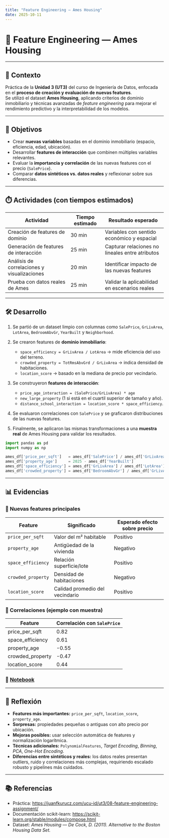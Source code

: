```yaml
---
title: "Feature Engineering — Ames Housing"
date: 2025-10-11
---
```


# 🧩 Feature Engineering — Ames Housing

---

## 📘 Contexto  

Práctica de la **Unidad 3 (UT3)** del curso de Ingeniería de Datos, enfocada en el **proceso de creación y evaluación de nuevas features**.  
Se utilizó el dataset **Ames Housing**, aplicando criterios de dominio inmobiliario y técnicas avanzadas de *feature engineering* para mejorar el rendimiento predictivo y la interpretabilidad de los modelos.

---

## 🎯 Objetivos  

- Crear **nuevas variables** basadas en el dominio inmobiliario (espacio, eficiencia, edad, ubicación).  
- Desarrollar **features de interacción** que combinen múltiples variables relevantes.  
- Evaluar la **importancia y correlación** de las nuevas features con el precio (`SalePrice`).  
- Comparar **datos sintéticos vs. datos reales** y reflexionar sobre sus diferencias.  

---

## ⏱️ Actividades (con tiempos estimados)  

| Actividad | Tiempo estimado | Resultado esperado |
|------------|----------------|--------------------|
| Creación de features de dominio | 30 min | Variables con sentido económico y espacial |
| Generación de features de interacción | 25 min | Capturar relaciones no lineales entre atributos |
| Análisis de correlaciones y visualizaciones | 20 min | Identificar impacto de las nuevas features |
| Prueba con datos reales de Ames | 25 min | Validar la aplicabilidad en escenarios reales |

---

## 🛠️ Desarrollo  

1. Se partió de un dataset limpio con columnas como `SalePrice`, `GrLivArea`, `LotArea`, `BedroomAbvGr`, `YearBuilt` y `Neighborhood`.  

2. Se crearon features de **dominio inmobiliario**:
   - `space_efficiency = GrLivArea / LotArea` → mide eficiencia del uso del terreno.  
   - `crowded_property = TotRmsAbvGrd / GrLivArea` → indica densidad de habitaciones.  
   - `location_score` → basado en la mediana de precio por vecindario.  

3. Se construyeron **features de interacción**:
   - `price_age_interaction = (SalePrice/GrLivArea) * age`  
   - `new_large_property` (1 si está en el cuartil superior de tamaño y año).  
   - `distance_school_interaction = location_score * space_efficiency`.

4. Se evaluaron correlaciones con `SalePrice` y se graficaron distribuciones de las nuevas features.

5. Finalmente, se aplicaron las mismas transformaciones a una **muestra real** de Ames Housing para validar los resultados.

```python
import pandas as pd
import numpy as np

ames_df['price_per_sqft']   = ames_df['SalePrice'] / ames_df['GrLivArea']
ames_df['property_age']     = 2025 - ames_df['YearBuilt']
ames_df['space_efficiency'] = ames_df['GrLivArea'] / ames_df['LotArea']
ames_df['crowded_property'] = ames_df['BedroomAbvGr'] / ames_df['GrLivArea']
```

---

## 📊 Evidencias  
### 🔹 Nuevas features principales
| Feature | Significado | Esperado efecto sobre precio |
|----------|--------------|------------------------------|
| `price_per_sqft` | Valor del m² habitable | Positivo |
| `property_age` | Antigüedad de la vivienda | Negativo |
| `space_efficiency` | Relación superficie/lote | Positivo |
| `crowded_property` | Densidad de habitaciones | Negativo |
| `location_score` | Calidad promedio del vecindario | Positivo |

### 🔹 Correlaciones (ejemplo con muestra)
| Feature | Correlación con `SalePrice` |
|----------|------------------------------|
| price_per_sqft | 0.82 |
| space_efficiency | 0.61 |
| property_age | -0.55 |
| crowded_property | -0.47 |
| location_score | 0.44 |

### 📝 [Notebook](../../../notebooks/UT3-1.ipynb)

---

## 🤔 Reflexión  

- **Features más importantes:** `price_per_sqft`, `location_score`, `property_age`.  
- **Sorpresas:** propiedades pequeñas o antiguas con alto precio por ubicación.  
- **Mejoras posibles:** usar selección automática de features y normalización logarítmica.  
- **Técnicas adicionales:** `PolynomialFeatures`, *Target Encoding*, *Binning*, *PCA*, *One-Hot Encoding*.  
- **Diferencias entre sintéticos y reales:** los datos reales presentan outliers, ruido y correlaciones más complejas, requiriendo escalado robusto y pipelines más cuidados.

---

## 📚 Referencias  

- Práctica: <https://juanfkurucz.com/ucu-id/ut3/08-feature-engineering-assignment/>  
- Documentación scikit-learn: <https://scikit-learn.org/stable/modules/compose.html>  
- Dataset: *Ames Housing — De Cock, D. (2011). Alternative to the Boston Housing Data Set.*  
